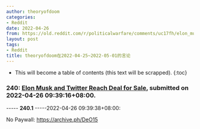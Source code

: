 ```yaml
---
author: theoryofdoom
categories:
- Reddit
date: 2022-04-26
from: https://old.reddit.com/r/politicalwarfare/comments/uc17fh/elon_musk_and_twitter_reach_deal_for_sale/
layout: post
tags:
- Reddit
title: theoryofdoom在2022-04-25~2022-05-01的言论
---
```


* This will become a table of contents (this text will be scrapped).
{:toc}

### 240: [Elon Musk and Twitter Reach Deal for Sale](https://old.reddit.com/r/politicalwarfare/comments/uc17fh/elon_musk_and_twitter_reach_deal_for_sale/), submitted on 2022-04-26 09:39:16+08:00.

----- __240.1__ -----2022-04-26 09:39:38+08:00:

No Paywall: https://archive.ph/DeO15

